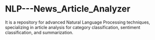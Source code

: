 # NLP---News_Article_Analyzer
 It is a repository for advanced Natural Language Processing techniques, specializing in article analysis for category classification, sentiment classification, and summarization.
